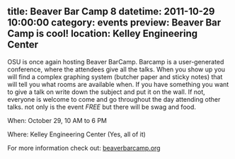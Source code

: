 title: Beaver Bar Camp 8
datetime: 2011-10-29 10:00:00
category: events
preview: Beaver Bar Camp is cool!
location: Kelley Engineering Center
---
OSU is once again hosting Beaver BarCamp. Barcamp is a user-generated
conference, where the attendees give all the talks. When you show up you will
find a complex graphing system (butcher paper and sticky notes) that will tell
you what rooms are available when. If you have something you want to give a
talk on write down the subject and put it on the wall. If not, everyone is
welcome to come and go throughout the day attending other talks.  not only is
the event *FREE* but there will be swag and food.

When: October 29, 10 AM to 6 PM

Where: Kelley Engineering Center (Yes, all of it)

For more information check out: [beaverbarcamp.org](http://beaverbarcamp.org)
